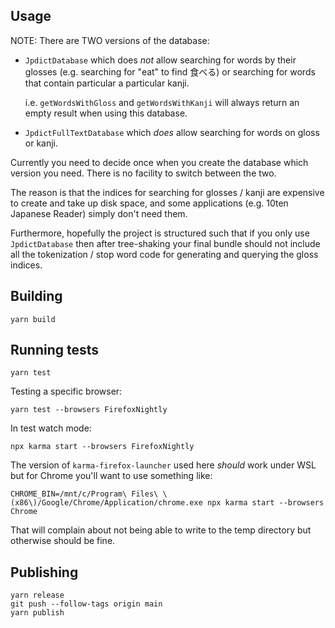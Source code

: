 ## Usage

NOTE: There are TWO versions of the database:

- `JpdictDatabase` which does _not_ allow searching for words by their glosses
  (e.g. searching for "eat" to find 食べる) or searching for words that
  contain particular a particular kanji.

  i.e. `getWordsWithGloss` and `getWordsWithKanji` will always return an empty
  result when using this database.

- `JpdictFullTextDatabase` which _does_ allow searching for words on gloss or kanji.

Currently you need to decide once when you create the database which version you
need. There is no facility to switch between the two.

The reason is that the indices for searching for glosses / kanji are expensive to
create and take up disk space, and some applications (e.g. 10ten Japanese
Reader) simply don't need them.

Furthermore, hopefully the project is structured such that if you only use
`JpdictDatabase` then after tree-shaking your final bundle should not include all
the tokenization / stop word code for generating and querying the gloss indices.

## Building

```
yarn build
```

## Running tests

```
yarn test
```

Testing a specific browser:

```
yarn test --browsers FirefoxNightly
```

In test watch mode:

```
npx karma start --browsers FirefoxNightly
```

The version of `karma-firefox-launcher` used here _should_ work under WSL but for
Chrome you'll want to use something like:

```
CHROME_BIN=/mnt/c/Program\ Files\ \(x86\)/Google/Chrome/Application/chrome.exe npx karma start --browsers Chrome
```

That will complain about not being able to write to the temp directory but
otherwise should be fine.

## Publishing

```
yarn release
git push --follow-tags origin main
yarn publish
```
